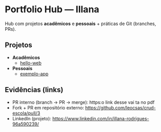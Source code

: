 # Portfolio Hub — Illana

Hub com projetos **acadêmicos** e **pessoais** + práticas de Git (branches, PRs).

## Projetos
- **Acadêmicos**
  - [hello-web](projetos/academicos/hello-web/README.md)
- **Pessoais**
  - [exemplo-app](projetos/pessoais/exemplo-app/README.md)

## Evidências (links)

- PR interno (branch → PR → merge): https:o link desse vai ta no pdf
- Fork + PR em repositório externo: https://github.com/leocsas/crud-escola/pull/3
- LinkedIn (projeto): https://www.linkedin.com/in/illana-rodrigues-96a590239/


